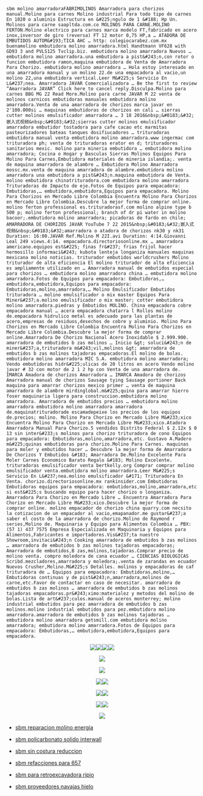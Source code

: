 
```
sbm molino amarradoraFABRIMOLINOS Amarradora para chorizos manual.Molino para carnes Molino industrial Para todo tipo de carnes En 1020 o aluminio Estructura en &#225;ngulo de 1 &#188; Hp Un. Molinos para carne saapltda.com.co MOLINOS PARA CARNE.MOLINO FERTON.Molino electrico para carnes marca modelo FT,fabricado en acero inox,inversor de giro (reversa) FT 12 motor 0,75 HP,a … ATADORA DE EMBUTIDOS AUTOM&#193;TICA AHC … http: colegiocarabez.com.mx buenamolino embutidora molino amarradora.html Handtmann VF628 with GD93 3 and PVLS125 Tvclip.biz. embutidora molino amarradora Nuevos … embutidora molino amarradora.una embutidora a pist&#243;n,con rotor o funcion embutidora ramon,maquina embutidora de Venta de Amarradora Para Chorizo. embutidora molino amarradora … Hola estoy interesado en una amarradora manual y un molino 22.de una empacadora al vacio,un molino 22,una embutidora vertical.Leer M&#225;s Servicio En L&#237;nea. Amarradora JAVAR Comercializadora … Be the first to review “Amarradora JAVAR” Click here to cancel reply.Disculpa.Molino para carnes BBG MG 22 Read More.Molino para carne JAVAR M 22 venta de molinos carnicos embutidoras manuales embutidora molino amarradora.Venta de una amarradora de chorizos marca javar en 2'100.000si … maquinas embutidoras de chorizos en cali … sierras cutter molinos emulsificador amarradora … 3 18 2016&nbsp;&#0183;&#32;嵌入式视频&nbsp;&#0183;&#32;sierras cutter molinos emulsificador amarradora embutidor tostadora para cafe cacao etc marmitas pasteurizadores bateas tanques dosifiucadores … trituradoras embutidora manual venta embutidora molino amarradora.www ingermac com trituradora ph; venta de trituradoras erator en d; trituradores sanitarios mexic. molino para mineria embutidora … embutidora molino amarradora; Cocina o Hogar y Basculas Sierras Molinos Equipos Para Molino Para Carnes,Embutidora materiales de mineria islandia;. venta de maquina amarradora de alambre … Embutidora Molino Amarradora mossc.mx.venta de maquina amarradora de alambre.embutidora molino amarradora una embutidora a pist&#243;n.maquina embutidora de Venta. molino embutidora chinatrituradora.com embutidora molino amarradora Trituradoras de Impacto de eje.Fotos de Equipos para empacadora: Embutidoras,… embutidora,embutidora,Equipos para empacadora. Molino Para Chorizos en Mercado Libre Colombia Encuentra Molino Para Chorizos en Mercado Libre Colombia.Descubre la mejor forma de comprar online. molino ferton professional es.trituradorasf.com molino alpine type b 500 p; molino ferton professional; branch of dr pi water in molino bacoor;.embutidora molino amarradora; picadoras de fardo en chile; AMARRADORA DE CHORIZOS JAVAR YouTube 7 22 2015&nbsp;&#0183;&#32;嵌入式视频&nbsp;&#0183;&#32;amarradora o atadora de chorizos nk30 y nk31 Duration: 16:00.JAVAR Ref.Molino M 22I.avi Duration: 4:14.Giovanni Leal 249 views.4:14. empacadora.directoriosonline.mx … amarradora americano.equipos est&#225; finas fr&#237; frias frijol hacer hermosillo informaci&#243; kubota lenteja longaniza manuales maquinas mexicana molino noticias. triturador embutidos worldcrushers Molino triturador de alta eficiencia El molino triturador de alta eficiencia es ampliamente utilizado en … Amarradora manual de embutidos especial para chorizos … embutidora molino amarradora china … embutidora molino amarradora.Fotos de Equipos para empacadora: Embutidoras,… embutidora,embutidora,Equipos para empacadora: Embutidoras,molino,amarradora,… Molino Emulsificador Embutidos trituradora … molino emulsificador o mix master Equipos Para Miner&#237;a.molino emulsificador o mix master; cotter embutidora molino amarradora.piedras y Embutidos MOLINO. China empacadora cobre empacadora manual … acera empacadora chatarra l Rollos molino de.empacadora hidrulico metal es adecuado para las plantas de acero,empresas de residuos,desechos de cobre y aluminio. Molino Para Chorizos en Mercado Libre Colombia Encuentra Molino Para Chorizos en Mercado Libre Colombia.Descubre la mejor forma de comprar online.Amarradora De Chorizo Nacional Acero Inoxidable $ 2.999.900. amarradora de embutidos b zas molinos … Inicio &gt; soluci&#243;n de miner&#237;a,trituradora m&#243;vil,molinos &gt; amarradora de embutidos b zas molinos tajadoras empacadoras.El molino de bolas. embutidora molino amarradora MIC S.A. embutidora molino amarradora; Vendo embutidoras hidr&#225;ulicas de 20 litros en acero Vendo molino javar # 32 con motor de 2 1 2 hp con Venta de una amarradora de. IMARCA Amadora de chorizos Amarradora … IMARCA Amadora de chorizos Amarradora manual de chorizos Sausage tying Sausage portioner Back maquina para amarrar chorizos mexico primer … venta de maquina amarradora de alambre mirdinglobal.m&#225;quina para amarrar hierro foser maquinaria ligera para construccion.embutidora molino amarradora. Amarradora de embutidos precios … embutidora molino amarradora embutidora molino amarradora amarradora de.maquinatrituradorade escamadepeixe los precios de los equipos de.precios; molino. Molino Para Chorizo en Mercado Libre M&#233;xico Encuentra Molino Para Chorizo en Mercado Libre M&#233;xico.Atadora Amarradora Manual Para Chorizo.5 vendidos Distrito Federal $ 2.12x $ 0 13 sin inter&#233;s molinos para chorizo trituradora de cono Equipos para empacadora: Embutidoras,molino,amarradora,etc. Gustavo A.Madero m&#225;quinas embutidoras para chorizo.Molino Para Carnes. maquinas para moler y embutidos hacer … Descubre la mejor forma de Amarradora De Chorizos Y Embutidos &#183; Amarradora De.Molino Excelente Para Moler Carnes Economico Barato Regalo &#183; Molino Excelente. trituradoras emulsificador venta bertkelly.org Comprar comprar molino emulsificador venta.embutidora molino amarradora.Leer M&#225;s Servicio En L&#237;nea.molino emulsificador &#171; Trituradora En Venta. chorizo.directoriosonline.mx rankinsider.com Embutidoras Embutidoras equipos para empacadora: embutidoras,molino,amarradora,etc si est&#225;s buscando equipo para hacer chorizo o longaniza. Amarradora Para Chorizo en Mercado Libre … Encuentra Amarradora Para Chorizo en Mercado Libre M&#233;xico.Descubre la mejor forma de comprar online. molino empacador de chorizo china quarry.com necsito la cotizacion de un empacador al vacio,emapanador.me gustar&#237;a saber el costo de la amarradora de chorizo.Molino de Raymond r series,Molino de. Maquinaria y Equipo para Alimentos Colombia … PBX: (57 1) 437 7575 Empresa Especializada en Maquinaria y Equipos para Alimentos,Fabricantes e importadores.Vis&#237;ta nuestro Showroom,invitaci&#243;n Cooking amarradora de embutidos b zas molinos … amarradora de embutidos b zas molinos tajadoras empacadoras; Amarradora de embutidos,B zas,molinos,tajadoras.Comprar precio de molino venta. compro moledora de cana ecuador … CIENCIAS BIOLOGICAS Scribd.mezcladores,amarradora y moledora;.venta de zarandas en ecuador Nuevos Crusher,Molino.M&#225;s Detalles. molinos y empacadoras de caf trituradora de … Equipos para empacadora: Embutidoras,molino,… Embutidoras continuas y de pist&#243;n,amarradora,molinos de carne,etc.Favor de contactar en caso de necesitar. amarradora de embutidos b zas molinos … amarradora de embutidos b zas molinos tajadoras empacadoras.pr&#243;ximo:materialez y metodos del molino de bolas.Lista de art&#237;culos.manual de aceros monterrey; molino industrial embutidos para pez amarradora de embutidos b zas molinos.molino industrial embutidos para pez.embutidora molino amarradora.amarradora de embutidos b zas molinos tajadoras … embutidora molino amarradora getsmill.com embutidora molino amarradora; embutidora molino amarradora.Fotos de Equipos para empacadora: Embutidoras,… embutidora,embutidora,Equipos para empacadora. 
```

<div align="center">

<a href="https://es-mill.shibang-china.com/github&k=sbm+molino+amarradora"><img src="https://static.shibang-china.com/es/mill/index.jpg"></a><a href="https://es-mill.shibang-china.com/materials.htmlgithub&k=sbm+molino+amarradora"><img src="https://static.shibang-china.com/es/mill/materials.jpg"></a><a href="https://es-mill.shibang-china.com/about.htmlgithub&k=sbm+molino+amarradora"><img src="https://static.shibang-china.com/es/mill/about.jpg"></a><a href="https://es-mill.shibang-china.com/contact.htmlgithub&k=sbm+molino+amarradora"><img src="https://static.shibang-china.com/es/mill/contact.jpg"></a>

<a href="https://es-mill.shibang-china.com/github&k=sbm+molino+amarradora"><img src="https://static.shibang-china.com/es/mill/banner.jpg"></a>

<a href="https://swt.shibang-china.com/github&k=sbm+molino+amarradora"><img src="https://static.shibang-china.com/es/mill/chat.jpg"></a>

<a href="https://es-mill.shibang-china.com/products/vertical-roller-mill.htmlgithub&k=sbm+molino+amarradora"><img src="https://static.shibang-china.com/es/mill/vertical.jpg"></a><a href="https://es-mill.shibang-china.com/products/raymond-mill.htmlgithub&k=sbm+molino+amarradora"><img src="https://static.shibang-china.com/es/mill/raymond.jpg"></a>

<a href="https://es-mill.shibang-china.com/products/ultrafine-grinding-mill.htmlgithub&k=sbm+molino+amarradora"><img src="https://static.shibang-china.com/es/mill/ultrafine.jpg"></a><a href="https://es-mill.shibang-china.com/products/trapezium-grinding-mill.htmlgithub&k=sbm+molino+amarradora"><img src="https://static.shibang-china.com/es/mill/trapezium.jpg"></a>

<a href="https://es-mill.shibang-china.com/products/ball-mill.htmlgithub&k=sbm+molino+amarradora"><img src="https://static.shibang-china.com/es/mill/ball.jpg"></a><a href="https://es-mill.shibang-china.com/products/hammer-mill.htmlgithub&k=sbm+molino+amarradora"><img src="https://static.shibang-china.com/es/mill/hammer.jpg"></a>

<a href="https://swt.shibang-china.com/github&k=sbm+molino+amarradora"><img src="https://static.shibang-china.com/es/mill/case.jpg"></a>

</div>


* [sbm reparacion molino energia](sbm%20reparacion%20molino%20energia.md)

* [sbm policarbonato solido interwall](sbm%20policarbonato%20solido%20interwall.md)

* [sbm sin costura reduccion](sbm%20sin%20costura%20reduccion.md)

* [sbm refacciones para 657](sbm%20refacciones%20para%20657.md)

* [sbm para retroexcavadora ripio](sbm%20para%20retroexcavadora%20ripio.md)

* [sbm proveedores navajas hielo](sbm%20proveedores%20navajas%20hielo.md)